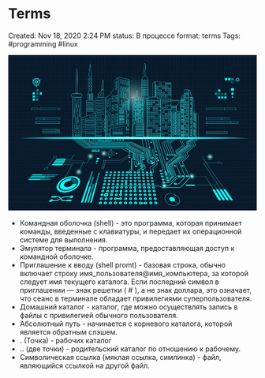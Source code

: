 # Terms

Created: Nov 18, 2020 2:24 PM
status: В процессе
format: terms
Tags: #programming #linux 

![Terms%20cb45dd4534d440abbc3e9d5e0b2a306b/Untitled.png](Images/Programming/Terms%20cb45dd4534d440abbc3e9d5e0b2a306b/Untitled.png)

- Командная оболочка (shell) - это программа, которая принимает команды,
введенные с клавиатуры, и передает их операционной системе для выполнения.
- Эмулятор терминала - программа, предоставляющая доступ к командной оболочке.
- Приглашение к вводу (shell promt) - базовая строка, обычно включает строку имя_пользователя@имя_компьютера, за которой следует имя текущего каталога. Если последний символ в приглашении — знак решетки ( # ), а не знак доллара,
это означает, что сеанс в терминале обладает привилегиями суперпользователя.
- Домашний каталог - каталог, где можно осуществлять запись в файлы с привилегией обычного пользователя.
- Абсолютный путь - начинается с корневого каталога, которой является обратным слэшем.
- . (Точка) - рабочих каталог
- .. (две точки) - родительский каталог по отношению к рабочему.
- Символическая ссылка (мяклая ссылка, симлинка) - файл, являющийся ссылкой на другой файл.
